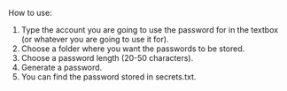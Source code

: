 How to use:
1) Type the account you are going to use the password for in the textbox (or whatever you are going to use it for).
2) Choose a folder where you want the passwords to be stored.
3) Choose a password length (20-50 characters).
4) Generate a password.
5) You can find the password stored in secrets.txt. 
